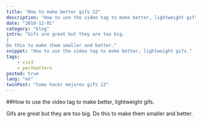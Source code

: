 ```yaml
---
title: "How to make better gifs 12"
description: "How to use the video tag to make better, lightweight gifs."
date: "2018-12-01"
category: "blog"
intro: "Gifs are great but they are too big.
|
Do this to make them smaller and better."
snippet: "How to use the video tag to make better, lightweight gifs."
tags:
    - css3
    - perfmatters
posted: true
lang: "en"
twinPost: "Como hacer mejores gifs 12"
---
```


##How to use the video tag to make better, lightweight gifs.

Gifs are great but they are too big. Do this to make them smaller and better.